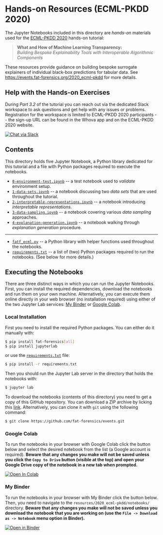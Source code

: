 # Hands-on Resources (ECML-PKDD 2020) #
The Jupyter Notebooks included in this directory are *hands-on* materials
used for the [ECML-PKDD 2020](https://ecmlpkdd2020.net/) hands-on tutorial:

> **What and How of Machine Learning Transparency:**  
  *Building Bespoke Explainability Tools with Interoperable Algorithmic
  Components*

These resources provide guidance on building bespoke surrogate explainers
of individual black-box predictions for tabular data.
See <https://events.fat-forensics.org/2020_ecml-pkdd> for more details.

## Help with the Hands-on Exercises ##
During *Part 3.2* of the tutorial you can reach out via the dedicated Slack
workspace to ask questions and get help with any issues or problems.
Registration for the workspace is limited to ECML-PKDD 2020 participants --
the sign-up URL can be found in the Whova app and on the ECML-PKDD 2020
website.

[![Chat via Slack](https://img.shields.io/badge/slack-FAT%20Forensics%20events-yellow.svg?logo=slack)](https://fatforensicsevents.slack.com/)

## Contents ##
This directory holds five Jupyter Notebook, a Python library dedicated for this
tutorial and a file with Python packages required to execute the notebooks.

* [`0-environment-test.ipynb`](0-environment-test.ipynb) -- a test notebook
  used to *validate* environment setup.
* [`1-data-sets.ipynb`](1-data-sets.ipynb) -- a notebook discussing two
  *data sets* that are used throughout the tutorial.
* [`2-interpretable-representations.ipynb`](2-interpretable-representations.ipynb)
  -- a notebook introducing *interpretable representations*.
* [`3-data-sampling.ipynb`](3-data-sampling.ipynb) -- a notebook covering
  various *data sampling* approaches.
* [`4-explanation-generation.ipynb`](4-explanation-generation.ipynb) -- a
  notebook walking through *explanation generation* procedure.

---

* [`fatf_ecml.py`](fatf_ecml.py) -- a Python library with helper functions used
  throughout the notebooks.
* [`requirements.txt`](requirements.txt) -- a list of (two) Python packages
  required to run the notebooks. (See below for more details.)

## Executing the Notebooks ##
There are three distinct ways in which you can run the Jupyter Notebooks.
First, you can install the required dependencies, download the notebooks and
run them on your own machine.
Alternatively, you can execute them online directly in your web browser
(no installation required) using either of the two Jupyter Lab services:
[My Binder](https://mybinder.org/) or
[Google Colab](https://colab.research.google.com/).

### Local Installation ###
First you need to install the required Python packages.
You can either do it manually with:
``` bash
$ pip install fat-forensics[all]
$ pip install jupyterlab
```

or use the [`requirements.txt`](requirements.txt) file:
``` bash
$ pip install -r requirements.txt
```

Then you should run the Jupyter Lab server in the directory that holds
the notebooks with:
``` bash
$ jupyter lab
```

To download the notebooks (contents of this directory) you need to get a copy
of this GitHub repository.
You can download a ZIP archive by licking this
[link](https://github.com/fat-forensics/events/archive/master.zip).
Alternatively, you can clone it with `git` using the following command:
``` bash
$ git clone https://github.com/fat-forensics/events.git
```

### Google Colab ###
To run the notebooks in your browser with Google Colab click the button below
and select the desired notebook from the list (a Google account is required).
**Beware that any changes you make will not be saved unless you click the
`Copy to Drive` button (visible at the top) and open your Google Drive
copy of the notebook in a new tab when prompted.**

[![Open In Colab](https://colab.research.google.com/assets/colab-badge.svg)](https://colab.research.google.com/github/fat-forensics/events/blob/master/)

### My Binder ###
To run the notebooks in your browser with My Binder click the button below.
Then, you need to navigate to the `resources/2020_ecml-pkdd/notebooks/`
directory.
**Beware that any changes you make will not be saved unless you download
the notebook that you are working on (use the `File -> Download as -> Notebook`
menu option in Binder).**

[![Open in Binder](https://mybinder.org/badge_logo.svg)](https://mybinder.org/v2/gh/fat-forensics/events/master)
